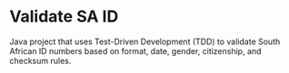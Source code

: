 # Validate SA ID 
Java project that uses Test-Driven Development (TDD) to validate South African ID numbers based on format, date, gender, citizenship, and checksum rules.
